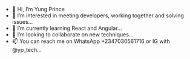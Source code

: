 - 👋 Hi, I’m Yung Prince
- 👀 I’m interested in meeting developers, working together and solving issues...
- 🌱 I’m currently learning React and Angular...
- 💞️ I’m looking to collaborate on new techniques...
- 📫 You can reach me on WhatsApp +2347030561716 or IG with @yp_tech...
